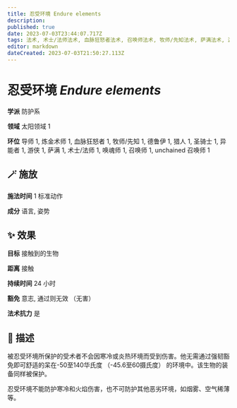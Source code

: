 ```yaml
---
title: 忍受环境 Endure elements
description: 
published: true
date: 2023-07-03T23:44:07.717Z
tags: 法术, 术士/法师法术, 血脉狂怒者法术, 召唤师法术, 牧师/先知法术, 萨满法术, 游侠法术, 猎人法术, unchained 召唤师法术, 1环法术, 德鲁伊法术, 防护系, 炼金术师法术, 异能者法术, 唤魂师法术, 导师法术, 圣骑士法术, 太阳领域
editor: markdown
dateCreated: 2023-07-03T21:50:27.113Z
---
```


# **忍受环境** *Endure elements*

**学派** 防护系 

**领域** 太阳领域 1

**环位** 导师 1, 炼金术师 1, 血脉狂怒者 1, 牧师/先知 1, 德鲁伊 1, 猎人 1, 圣骑士 1, 异能者 1, 游侠 1, 萨满 1, 术士/法师 1, 唤魂师 1, 召唤师 1, unchained 召唤师 1

## 🪄 施放

**施法时间** 1 标准动作

**成分** 语言, 姿势

## ✨ 效果 

**目标** 接触到的生物 

**距离** 接触  

**持续时间** 24 小时 

**豁免** 意志, 通过则无效 （无害）

**法术抗力** 是

## 📖 描述

被忍受环境所保护的受术者不会因寒冷或炎热环境而受到伤害。他无需通过强韧豁免即可舒适的呆在-50至140华氏度 （-45.6至60摄氏度） 的环境中。该生物的装备同样被保护。

忍受环境不能防护寒冷和火焰伤害，也不可防护其他恶劣环境，如烟雾、空气稀薄等。
    